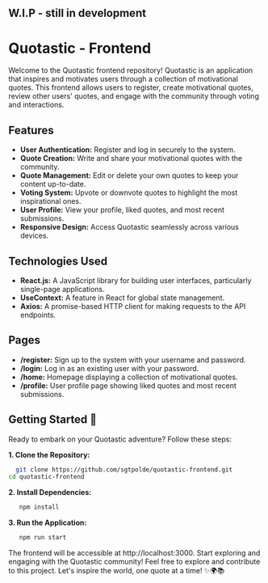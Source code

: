 ## W.I.P - still in development

# Quotastic - Frontend

Welcome to the Quotastic frontend repository! Quotastic is an application that inspires and motivates users through a collection of motivational quotes. This frontend allows users to register, create motivational quotes, review other users' quotes, and engage with the community through voting and interactions.

## Features

- **User Authentication:** Register and log in securely to the system.
- **Quote Creation:** Write and share your motivational quotes with the community.
- **Quote Management:** Edit or delete your own quotes to keep your content up-to-date.
- **Voting System:** Upvote or downvote quotes to highlight the most inspirational ones.
- **User Profile:** View your profile, liked quotes, and most recent submissions.
- **Responsive Design:** Access Quotastic seamlessly across various devices.

## Technologies Used

- **React.js:** A JavaScript library for building user interfaces, particularly single-page applications.
- **UseContext:** A feature in React for global state management.
- **Axios:** A promise-based HTTP client for making requests to the API endpoints.

## Pages

- **/register:** Sign up to the system with your username and password.
- **/login:** Log in as an existing user with your password.
- **/home:** Homepage displaying a collection of motivational quotes.
- **/profile:** User profile page showing liked quotes and most recent submissions.

## Getting Started 🚀

Ready to embark on your Quotastic adventure? Follow these steps:

**1. Clone the Repository:**

```sh
  git clone https://github.com/sgtpolde/quotastic-frontend.git
cd quotastic-frontend
```

**2. Install Dependencies:**

```sh
   npm install
```

**3. Run the Application:**

```sh
   npm run start
```

The frontend will be accessible at http://localhost:3000. Start exploring and engaging with the Quotastic community!
Feel free to explore and contribute to this project. Let's inspire the world, one quote at a time! ✨🌍📚
